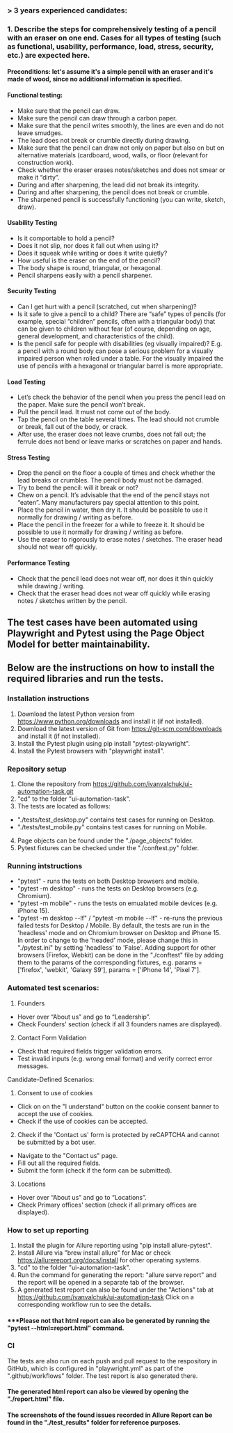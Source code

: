 ### > 3 years experienced candidates:

### 1. Describe the steps for comprehensively testing of a pencil with an eraser on one end. Cases for all types of testing (such as functional, usability, performance, load, stress, security, etc.) are expected here.

#### Preconditions: let's assume it's a simple pencil with an eraser and it's made of wood, since no additional information is specified.

#### Functional testing:
 - Make sure that the pencil can draw.
 - Make sure the pencil can draw through a carbon paper.
 - Make sure that the pencil writes smoothly, the lines are even and do not leave smudges.
 - The lead does not break or crumble directly during drawing.
 - Make sure that the pencil can draw not only on paper but also on but on alternative materials (cardboard, wood, walls, or floor (relevant for construction work).
 - Check whether the eraser erases notes/sketches and does not smear or make it “dirty”.
 - During and after sharpening, the lead did not break its integrity.
 - During and after sharpening, the pencil does not break or crumble.
 - The sharpened pencil is successfully functioning (you can write, sketch, draw).

#### Usability Testing
- Is it comportable to hold a pencil? 
- Does it not slip, nor does it fall out when using it?
- Does it squeak while writing or does it write quietly?
- How useful is the eraser on the end of the pencil?
- The body shape is round, triangular, or hexagonal.
- Pencil sharpens easily with a pencil sharpener.

#### Security Testing
 - Can I get hurt with a pencil (scratched, cut when sharpening)?
 - Is it safe to give a pencil to a child? There are “safe” types of pencils (for example, special “children” pencils, often with a triangular body) that can be given to children without fear (of course, depending on age, general development, and characteristics of the child).
 - Is the pencil safe for people with disabilities (eg visually impaired)? E.g. a pencil with a round body can pose a serious problem for a visually impaired person when rolled under a table. For the visually impaired the use of pencils with a hexagonal or triangular barrel is more appropriate.

#### Load Testing
- Let’s check the behavior of the pencil when you press the pencil lead on the paper. Make sure the pencil won’t break.
- Pull the pencil lead. It must not come out of the body.
- Tap the pencil on the table several times. The lead should not crumble or break, fall out of the body, or crack.
- After use, the eraser does not leave crumbs, does not fall out; the ferrule does not bend or leave marks or scratches on paper and hands. 

#### Stress Testing
- Drop the pencil on the floor a couple of times and check whether the lead breaks or crumbles. The pencil body must not be damaged.
- Try to bend the pencil: will it break or not?
- Chew on a pencil. It’s advisable that the end of the pencil stays not “eaten”. Many manufacturers pay special attention to this point.
- Place the pencil in water, then dry it. It should be possible to use it normally for drawing / writing as before.
- Place the pencil in the freezer for a while to freeze it. It should be possible to use it normally for drawing / writing as before.
- Use the eraser to rigorously to erase notes / sketches. The eraser head should not wear off quickly.

#### Performance Testing
- Check that the pencil lead does not wear off, nor does it thin quickly while drawing / writing.
- Check that the eraser head does not wear off quickly while erasing notes / sketches written by the pencil.

>>>>>>>>>>>>>>>>>>>>>>>>>>>>>>>>>>>>>>>>>>>>>>>>>>>>>>>>>>>>>>>>>>>>>>>>>>>>>>>>>>>>>>>>>>>>>>>>>>>>>>>>>>>>>>>>>>>>>>>>>>>>>>>>>>>>>>>>>>>>>>>>>>>>>>>>>>>>>>>>>>>>>>>>>>>>>>

## The test cases have been automated using Playwright and Pytest using the Page Object Model for better maintainability.
## Below are the instructions on how to install the required libraries and run the tests.

### Installation instructions
1. Download the latest Python version from https://www.python.org/downloads and install it (if not installed).
2. Download the latest version of Git from https://git-scm.com/downloads and install it (if not installed).
3. Install the Pytest plugin using pip install "pytest-playwright".
4. Install the Pytest browsers with "playwright install".

### Repository setup
1. Clone the repository from https://github.com/ivanvalchuk/ui-automation-task.git
2. "cd" to the folder "ui-automation-task".
3. The tests are located as follows:
- "./tests/test_desktop.py" contains test cases for running on Desktop.
- "./tests/test_mobile.py" contains test cases for running on Mobile.
4. Page objects can be found under the "./page_objects" folder.
5. Pytest fixtures can be checked under the "./conftest.py" folder.


### Running intstructions
- "pytest" - runs the tests on both Desktop browsers and mobile.
- "pytest -m desktop" - runs the tests on Desktop browsers (e.g. Chromium).
- "pytest -m mobile" - runs the tests on emualated mobile devices (e.g. iPhone 15).
- "pytest -m desktop --lf" / "pytest -m mobile --lf" - re-runs the previous failed tests for Desktop / Mobile.
By default, the tests are run in the 'headless' mode and on Chromium browser on Desktop and iPhone 15. In order to change to the 'headed'  mode, please change this in "./pytest.ini" by setting 'headless' to 'False'. Adding support for other browsers (Firefox, Webkit)
can be done in the "./conftest" file by adding them to the params of the corresponding fixtures, e.g. params = ['firefox', 'webkit', 'Galaxy S9'], params = ['iPhone 14', 'Pixel 7'].

### Automated test scenarios:

1. Founders 
- Hover over “About us” and go to “Leadership”.
- Check Founders' section (check if all 3 founders names are displayed).

2. Contact Form Validation
- Check that required fields trigger validation errors.
- Test invalid inputs (e.g. wrong email format) and verify correct error messages.

Candidate-Defined Scenarios:

1. Consent to use of cookies
- Click on on the "I understand" button on the cookie consent banner to accept the use of cookies.
- Check if the use of cookies can be accepted.

2.  Check if the 'Contact us' form is protected by reCAPTCHA and cannot be submitted by a bot user.
- Navigate to the "Contact us" page.
- Fill out all the required fields.
- Submit the form (check if the form can be submitted).

3. Locations
- Hover over “About us” and go to “Locations”.
- Check Primary offices' section (check if all primary offices are displayed).


### How to set up reporting
1. Install the plugin for Allure reporting using "pip install allure-pytest".
2. Install Allure via "brew install allure" for Mac or check https://allurereport.org/docs/install for other operating systems.
3. "cd" to the folder "ui-automation-task".
4. Run the command for generating the report: "allure serve report" and the report will be opened in a separate tab of the browser.
5. A generated test report can also be found under the "Actions" tab at https://github.com/ivanvalchuk/ui-automation-task 
   Click on a corresponding workflow run to see the details. 

#### ***Please not that html report can also be generated by running the "pytest --html=report.html" command.

### CI
The tests are also run on each push and pull request to the respository in GitHub, which is configured in "playwright.yml" as part of the ".github/workflows" folder. The test report is also generated there.

#### The generated html report can also be viewed by opening the "./report.html" file.
#### The screenshots of the found issues recorded in Allure Report can be found in the "./test_results" folder for reference purposes.
